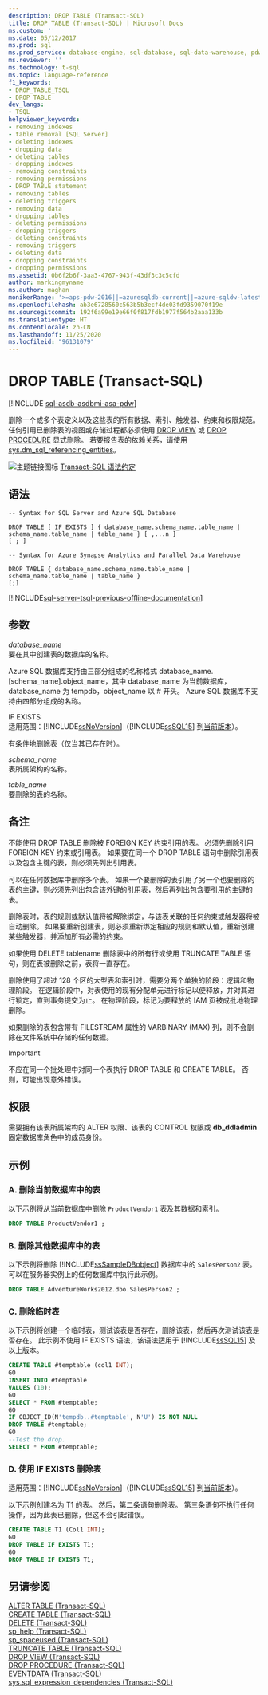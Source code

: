 ```yaml
---
description: DROP TABLE (Transact-SQL)
title: DROP TABLE (Transact-SQL) | Microsoft Docs
ms.custom: ''
ms.date: 05/12/2017
ms.prod: sql
ms.prod_service: database-engine, sql-database, sql-data-warehouse, pdw
ms.reviewer: ''
ms.technology: t-sql
ms.topic: language-reference
f1_keywords:
- DROP_TABLE_TSQL
- DROP TABLE
dev_langs:
- TSQL
helpviewer_keywords:
- removing indexes
- table removal [SQL Server]
- deleting indexes
- dropping data
- deleting tables
- dropping indexes
- removing constraints
- removing permissions
- DROP TABLE statement
- removing tables
- deleting triggers
- removing data
- dropping tables
- deleting permissions
- dropping triggers
- deleting constraints
- removing triggers
- deleting data
- dropping constraints
- dropping permissions
ms.assetid: 0b6f2b6f-3aa3-4767-943f-43df3c3c5cfd
author: markingmyname
ms.author: maghan
monikerRange: '>=aps-pdw-2016||=azuresqldb-current||=azure-sqldw-latest||>=sql-server-2016||=sqlallproducts-allversions||>=sql-server-linux-2017||=azuresqldb-mi-current'
ms.openlocfilehash: ab3e6728560c563b5b3ecf4de03fd9359070f19e
ms.sourcegitcommit: 192f6a99e19e66f0f817fdb1977f564b2aaa133b
ms.translationtype: HT
ms.contentlocale: zh-CN
ms.lasthandoff: 11/25/2020
ms.locfileid: "96131079"
---
```

# <a name="drop-table-transact-sql"></a>DROP TABLE (Transact-SQL)
[!INCLUDE [sql-asdb-asdbmi-asa-pdw](../../includes/applies-to-version/sql-asdb-asdbmi-asa-pdw.md)]

  删除一个或多个表定义以及这些表的所有数据、索引、触发器、约束和权限规范。 任何引用已删除表的视图或存储过程都必须使用 [DROP VIEW](../../t-sql/statements/drop-view-transact-sql.md) 或 [DROP PROCEDURE](../../t-sql/statements/drop-procedure-transact-sql.md) 显式删除。 若要报告表的依赖关系，请使用 [sys.dm_sql_referencing_entities](../../relational-databases/system-dynamic-management-views/sys-dm-sql-referencing-entities-transact-sql.md)。  
  
 ![主题链接图标](../../database-engine/configure-windows/media/topic-link.gif "“主题链接”图标") [Transact-SQL 语法约定](../../t-sql/language-elements/transact-sql-syntax-conventions-transact-sql.md)  
  
## <a name="syntax"></a>语法  
  
```syntaxsql
-- Syntax for SQL Server and Azure SQL Database  
  
DROP TABLE [ IF EXISTS ] { database_name.schema_name.table_name | schema_name.table_name | table_name } [ ,...n ]  
[ ; ]  
```  
  
```syntaxsql
-- Syntax for Azure Synapse Analytics and Parallel Data Warehouse  
  
DROP TABLE { database_name.schema_name.table_name | schema_name.table_name | table_name }
[;]  
```  
  
[!INCLUDE[sql-server-tsql-previous-offline-documentation](../../includes/sql-server-tsql-previous-offline-documentation.md)]

## <a name="arguments"></a>参数
 *database_name*  
 要在其中创建表的数据库的名称。  
  
 Azure SQL 数据库支持由三部分组成的名称格式 database_name.[schema_name].object_name，其中 database_name 为当前数据库，database_name 为 tempdb，object_name 以 # 开头。 Azure SQL 数据库不支持由四部分组成的名称。  
  
 IF EXISTS  
 适用范围：[!INCLUDE[ssNoVersion](../../includes/ssnoversion-md.md)]（[!INCLUDE[ssSQL15](../../includes/sssql15-md.md)] 到[当前版本](https://go.microsoft.com/fwlink/p/?LinkId=299658)）。  
  
 有条件地删除表（仅当其已存在时）。  
  
 *schema_name*  
 表所属架构的名称。  
  
 *table_name*  
 要删除的表的名称。  
  
## <a name="remarks"></a>备注  
 不能使用 DROP TABLE 删除被 FOREIGN KEY 约束引用的表。 必须先删除引用 FOREIGN KEY 约束或引用表。 如果要在同一个 DROP TABLE 语句中删除引用表以及包含主键的表，则必须先列出引用表。  
  
 可以在任何数据库中删除多个表。 如果一个要删除的表引用了另一个也要删除的表的主键，则必须先列出包含该外键的引用表，然后再列出包含要引用的主键的表。  
  
 删除表时，表的规则或默认值将被解除绑定，与该表关联的任何约束或触发器将被自动删除。 如果要重新创建表，则必须重新绑定相应的规则和默认值，重新创建某些触发器，并添加所有必需的约束。  
  
 如果使用 DELETE tablename 删除表中的所有行或使用 TRUNCATE TABLE 语句，则在表被删除之前，表将一直存在。  
  
 删除使用了超过 128 个区的大型表和索引时，需要分两个单独的阶段：逻辑和物理阶段。 在逻辑阶段中，对表使用的现有分配单元进行标记以便释放，并对其进行锁定，直到事务提交为止。 在物理阶段，标记为要释放的 IAM 页被成批地物理删除。  
  
 如果删除的表包含带有 FILESTREAM 属性的 VARBINARY (MAX) 列，则不会删除在文件系统中存储的任何数据。  
  
> [!IMPORTANT]  
>  不应在同一个批处理中对同一个表执行 DROP TABLE 和 CREATE TABLE。 否则，可能出现意外错误。  
  
## <a name="permissions"></a>权限  
 需要拥有该表所属架构的 ALTER 权限、该表的 CONTROL 权限或 **db_ddladmin** 固定数据库角色中的成员身份。  
  
## <a name="examples"></a>示例  
  
### <a name="a-dropping-a-table-in-the-current-database"></a>A. 删除当前数据库中的表  
 以下示例将从当前数据库中删除 `ProductVendor1` 表及其数据和索引。  
  
```sql  
DROP TABLE ProductVendor1 ;  
```  
  
### <a name="b-dropping-a-table-in-another-database"></a>B. 删除其他数据库中的表  
 以下示例将删除 [!INCLUDE[ssSampleDBobject](../../includes/sssampledbobject-md.md)] 数据库中的 `SalesPerson2` 表。 可以在服务器实例上的任何数据库中执行此示例。  
  
```sql  
DROP TABLE AdventureWorks2012.dbo.SalesPerson2 ;  
```  
  
### <a name="c-dropping-a-temporary-table"></a>C. 删除临时表  
 以下示例将创建一个临时表，测试该表是否存在，删除该表，然后再次测试该表是否存在。 此示例不使用 IF EXISTS 语法，该语法适用于 [!INCLUDE[ssSQL15](../../includes/sssql15-md.md)] 及以上版本。  
  
```sql  
CREATE TABLE #temptable (col1 INT);  
GO  
INSERT INTO #temptable  
VALUES (10);  
GO  
SELECT * FROM #temptable;  
GO  
IF OBJECT_ID(N'tempdb..#temptable', N'U') IS NOT NULL   
DROP TABLE #temptable;  
GO  
--Test the drop.  
SELECT * FROM #temptable;  
```  
  
### <a name="d-dropping-a-table-using-if-exists"></a>D. 使用 IF EXISTS 删除表  
  
适用范围：[!INCLUDE[ssNoVersion](../../includes/ssnoversion-md.md)]（[!INCLUDE[ssSQL15](../../includes/sssql15-md.md)] 到[当前版本](https://go.microsoft.com/fwlink/p/?LinkId=299658)）。  
  
 以下示例创建名为 T1 的表。 然后，第二条语句删除表。 第三条语句不执行任何操作，因为此表已删除，但这不会引起错误。  
  
```sql  
CREATE TABLE T1 (Col1 INT);  
GO  
DROP TABLE IF EXISTS T1;  
GO  
DROP TABLE IF EXISTS T1;  
```  
  
  
## <a name="see-also"></a>另请参阅  
 [ALTER TABLE (Transact-SQL)](../../t-sql/statements/alter-table-transact-sql.md)   
 [CREATE TABLE (Transact-SQL)](../../t-sql/statements/create-table-transact-sql.md)   
 [DELETE (Transact-SQL)](../../t-sql/statements/delete-transact-sql.md)   
 [sp_help (Transact-SQL)](../../relational-databases/system-stored-procedures/sp-help-transact-sql.md)   
 [sp_spaceused (Transact-SQL)](../../relational-databases/system-stored-procedures/sp-spaceused-transact-sql.md)   
 [TRUNCATE TABLE (Transact-SQL)](../../t-sql/statements/truncate-table-transact-sql.md)   
 [DROP VIEW (Transact-SQL)](../../t-sql/statements/drop-view-transact-sql.md)   
 [DROP PROCEDURE (Transact-SQL)](../../t-sql/statements/drop-procedure-transact-sql.md)   
 [EVENTDATA (Transact-SQL)](../../t-sql/functions/eventdata-transact-sql.md)   
 [sys.sql_expression_dependencies (Transact-SQL)](../../relational-databases/system-catalog-views/sys-sql-expression-dependencies-transact-sql.md)  
  
